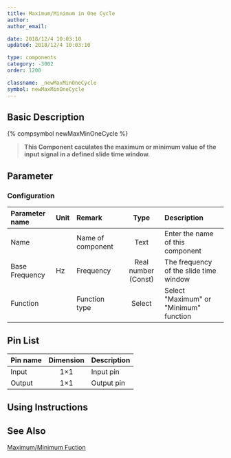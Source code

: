 ```yaml
---
title: Maximum/Minimum in One Cycle
author: 
author_email:

date: 2018/12/4 10:03:10
updated: 2018/12/4 10:03:10

type: components
category: -3002
order: 1200

classname: _newMaxMinOneCycle
symbol: newMaxMinOneCycle
---
```

## Basic Description
{% compsymbol newMaxMinOneCycle %}
> **This Component caculates the maximum or minimum value of the input signal in a defined slide time window.** 

## Parameter
### Configuration
| Parameter name | Unit | Remark | Type | Description |
| :--- | :--- | :--- | :--: | :--- |
| Name | | Name of component | Text | Enter the name of this component |
| Base Frequency | Hz | Frequency | Real number (Const) | The frequency of the slide time window |
| Function |  | Function type | Select | Select "Maximum" or "Minimum" function |


## Pin List

| Pin name | Dimension | Description |
| :--- | :--:  | :--- |
| Input | 1×1 | Input pin |
| Output | 1×1 | Output pin|

## Using Instructions



## See Also

[Maximum/Minimum Fuction](comp_newMaxMin.html)
